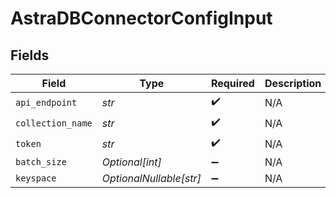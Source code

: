 # AstraDBConnectorConfigInput


## Fields

| Field                   | Type                    | Required                | Description             |
| ----------------------- | ----------------------- | ----------------------- | ----------------------- |
| `api_endpoint`          | *str*                   | :heavy_check_mark:      | N/A                     |
| `collection_name`       | *str*                   | :heavy_check_mark:      | N/A                     |
| `token`                 | *str*                   | :heavy_check_mark:      | N/A                     |
| `batch_size`            | *Optional[int]*         | :heavy_minus_sign:      | N/A                     |
| `keyspace`              | *OptionalNullable[str]* | :heavy_minus_sign:      | N/A                     |